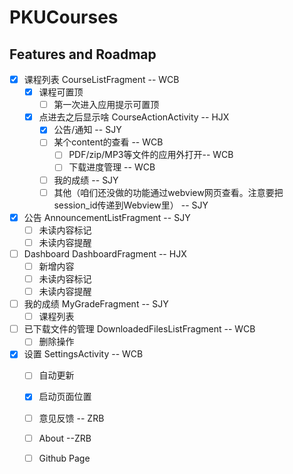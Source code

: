 # PKUCourses
## Features and Roadmap
* [x] 课程列表 CourseListFragment -- WCB
  * [x] 课程可置顶
    * [ ] 第一次进入应用提示可置顶
  * [x] 点进去之后显示啥 CourseActionActivity -- HJX
    * [x] 公告/通知 -- SJY
    * [ ] 某个content的查看 -- WCB
      * [ ] PDF/zip/MP3等文件的应用外打开-- WCB
      * [ ] 下载进度管理 -- WCB
    * [ ] 我的成绩 -- SJY
    * [ ] 其他（咱们还没做的功能通过webview网页查看。注意要把session_id传递到Webview里） -- SJY
* [x] 公告 AnnouncementListFragment -- SJY
  * [ ] 未读内容标记
  * [ ] 未读内容提醒
* [ ] Dashboard DashboardFragment -- HJX
  * [ ] 新增内容
  * [ ] 未读内容标记
  * [ ] 未读内容提醒
* [ ] 我的成绩 MyGradeFragment -- SJY
  * [ ] 课程列表
* [ ] 已下载文件的管理 DownloadedFilesListFragment -- WCB
  * [ ] 删除操作
* [x] 设置 SettingsActivity -- WCB
  * [ ] 自动更新
  * [x] 启动页面位置
  * [ ] 意见反馈 -- ZRB
  * [ ] About --ZRB
  * [ ] Github Page

